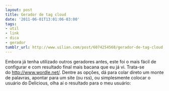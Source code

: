 ```yaml
---
layout: post
title: Gerador de tag cloud
date: '2011-06-01T13:01:06-03:00'
tags:
- util
- link
- dica
- gerador
tumblr_url: http://www.uilian.com/post/6074254568/gerador-de-tag-cloud
---
```

Embora já tenha utilizado outros geradores antes, este foi o mais fácil de configurar e com resultado final mais bacana que eu já vi.
Trata-se do http://www.wordle.net/. Dentre as opções, dá para colar direto um monte de palavras, apontar para um site (ou rss), ou simplesmente colocar o usuário do Delicious, olha aí o resultado para o meu usuário:
